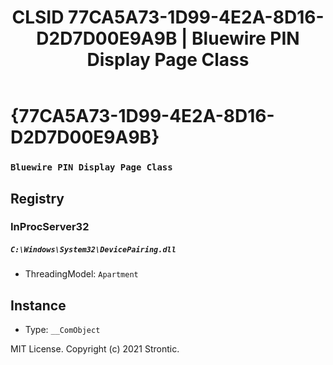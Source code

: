 ﻿---
title: "CLSID 77CA5A73-1D99-4E2A-8D16-D2D7D00E9A9B | Bluewire PIN Display Page Class"
excerpt: What is COM-Object CLSID 77CA5A73-1D99-4E2A-8D16-D2D7D00E9A9B?
---

# {77CA5A73-1D99-4E2A-8D16-D2D7D00E9A9B}

### `Bluewire PIN Display Page Class`

## Registry


### InProcServer32

##### `C:\Windows\System32\DevicePairing.dll`
* ThreadingModel: `Apartment`

## Instance

* Type: `__ComObject`

MIT License. Copyright (c) 2021 Strontic.


